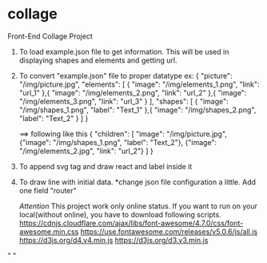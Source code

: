 # collage

Front-End Collage Project

1. To load example.json file to get information.
    This will be used in displaying shapes and elements and getting url.
2. To convert "example.json" file to proper datatype
    ex: {
            "picture": "/img/picture.jpg",
            "elements": [
                {
                    "image": "/img/elements_1.png",
                    "link": "url_1"
                },{
                    "image": "/img/elements_2.png",
                    "link": "url_2"
                },{
                    "image": "/img/elements_3.png",
                    "link": "url_3"
                }
            ],
            "shapes": [
                {
                    "image": "/img/shapes_1.png",
                    "label": "Text_1"
                },{
                    "image": "/img/shapes_2.png",
                    "label": "Text_2"
                }
            ]
        }

    ==>   following  like this
        {
            "children": [
                "image": "/img/picture.jpg",
                {"image": "/img/shapes_1.png", "label": "Text_2"},
                {"image": "/img/elements_2.jpg", "link": "url_2"}
            ]
        }
3. To append svg tag and draw react and label inside it
4. To draw line with initial data.
        *change json file configuration a little. Add one field "router"
    
    *Attention*
        This project work only online status. If you want to run on your local(without online), you have to download following scripts.
            https://cdnjs.cloudflare.com/ajax/libs/font-awesome/4.7.0/css/font-awesome.min.css
            https://use.fontawesome.com/releases/v5.0.6/js/all.js
            https://d3js.org/d4.v4.min.js
            https://d3js.org/d3.v3.min.js

" " 
